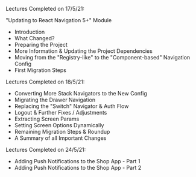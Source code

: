 Lectures Completed on 17/5/21:

"Updating to React Navigation 5+" Module
* Introduction
* What Changed?
* Preparing the Project
* More Information & Updating the Project Dependencies
* Moving from the "Registry-like" to the "Component-based" Navigation Config
* First Migration Steps

Lectures Completed on 18/5/21:
* Converting More Stack Navigators to the New Config
* Migrating the Drawer Navigation
* Replacing the "Switch" Navigator & Auth Flow
* Logout & Further Fixes / Adjustments
* Extracting Screen Params
* Setting Screen Options Dynamically
* Remaining Migration Steps & Roundup
* A Summary of all Important Changes

Lectures Completed on 24/5/21:
* Adding Push Notifications to the Shop App - Part 1
* Adding Push Notifications to the Shop App - Part 2
